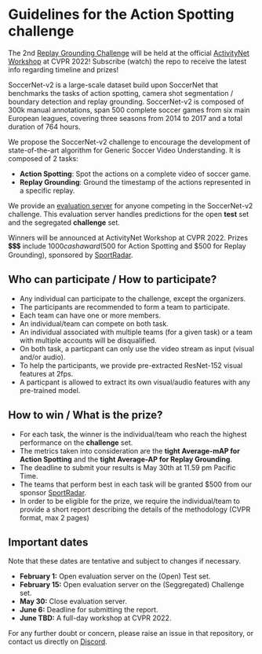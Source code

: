 # Guidelines for the Action Spotting challenge

The 2nd [Replay Grounding Challenge]() will be held at the 
official [ActivityNet Workshop](http://activity-net.org/challenges/2021/challenge.html) at CVPR 2022! 
Subscribe (watch) the repo to receive the latest info regarding timeline and prizes!


SoccerNet-v2 is a large-scale dataset build upon SoccerNet that benchmarks the tasks of action spotting, camera shot segmentation / boundary detection and replay grounding. 
SoccerNet-v2 is composed of 300k manual annotations, span 500 complete soccer games from six main European leagues, covering three seasons from 2014 to 2017 and a total duration of 764 hours.

We propose the SoccerNet-v2 challenge to encourage the development of state-of-the-art algorithm for Generic Soccer Video Understanding. 
It is composed of 2 tasks:
 - **Action Spotting**: Spot the actions on a complete video of soccer game.
 - **Replay Grounding**: Ground the timestamp of the actions represented in a specific replay.

We provide an [evaluation server]() for anyone competing in the SoccerNet-v2 challenge. 
This evaluation server handles predictions for the open **test** set and the segregated **challenge** set.

Winners will be announced at ActivityNet Workshop at CVPR 2022. 
Prizes 💲💲💲 include $1000 cash award ($500 for Action Spotting and $500 for Replay Grounding), sponsored by [SportRadar](https://www.sportradar.com/).


## Who can participate / How to participate?

 - Any individual can participate to the challenge, except the organizers.
 - The participants are recommended to form a team to participate.
 - Each team can have one or more members. 
 - An individual/team can compete on both task.
 - An individual associated with multiple teams (for a given task) or a team with multiple accounts will be disqualified.
 - On both task, a particpant can only use the video stream as input (visual and/or audio).
 - To help the participants, we provide pre-extracted ResNet-152 visual features at 2fps.
 - A particpant is allowed to extract its own visual/audio features with any pre-trained model.

## How to win / What is the prize?

 - For each task, the winner is the individual/team who reach the highest performance on the **challenge** set.
 - The metrics taken into consideration are the **tight Average-mAP for Action Spotting** and the **tight Average-AP for Replay Grounding**.
 - The deadline to submit your results is May 30th at 11.59 pm Pacific Time.
 - The teams that perform best in each task will be granted $500 from our sponsor [SportRadar](https://www.sportradar.com/).
 - In order to be eligible for the prize, we require the individual/team to provide a short report describing the details of the methodology (CVPR format, max 2 pages)



## Important dates

Note that these dates are tentative and subject to changes if necessary.

 - **February 1:** Open evaluation server on the (Open) Test set.
 - **February 15:** Open evaluation server on the (Seggregated) Challenge set.
 - **May 30:** Close evaluation server.
 - **June 6:** Deadline for submitting the report.
 - **June TBD:** A full-day workshop at CVPR 2022.

For any further doubt or concern, please raise an issue in that repository, or contact us directly on [Discord](https://discord.gg/SM8uHj9mkP).
